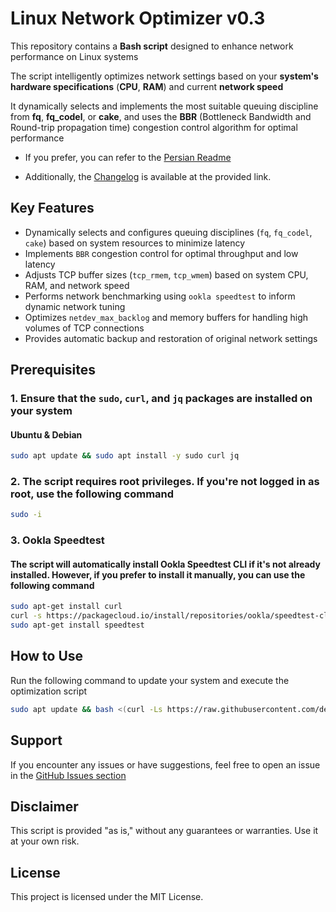 # Linux Network Optimizer v0.3

This repository contains a **Bash script** designed to enhance network performance on Linux systems

The script intelligently optimizes network settings based on your **system's hardware specifications** (**CPU**, **RAM**) and current **network speed**

It dynamically selects and implements the most suitable queuing discipline from **fq**, **fq_codel**, or **cake**, and uses the **BBR** (Bottleneck Bandwidth and Round-trip propagation time) congestion control algorithm for optimal performance

- If you prefer, you can refer to the [Persian Readme](./README_FA.md)

- Additionally, the [Changelog](./CHANGELOG.md) is available at the provided link.

## Key Features

- Dynamically selects and configures queuing disciplines (`fq`, `fq_codel`, `cake`) based on system resources to minimize latency
- Implements `BBR` congestion control for optimal throughput and low latency
- Adjusts TCP buffer sizes (`tcp_rmem`, `tcp_wmem`) based on system CPU, RAM, and network speed
- Performs network benchmarking using `ookla speedtest` to inform dynamic network tuning
- Optimizes `netdev_max_backlog` and memory buffers for handling high volumes of TCP connections
- Provides automatic backup and restoration of original network settings

## Prerequisites

### 1. Ensure that the `sudo`, `curl`, and `jq` packages are installed on your system

#### Ubuntu & Debian

```bash
sudo apt update && sudo apt install -y sudo curl jq
```

### 2. The script requires root privileges. If you're not logged in as root, use the following command

```bash
sudo -i
```

### 3. Ookla Speedtest

#### The script will automatically install Ookla Speedtest CLI if it's not already installed. However, if you prefer to install it manually, you can use the following command

```bash
sudo apt-get install curl
curl -s https://packagecloud.io/install/repositories/ookla/speedtest-cli/script.deb.sh | sudo bash
sudo apt-get install speedtest
```

####

## How to Use

Run the following command to update your system and execute the optimization script

```bash
sudo apt update && bash <(curl -Ls https://raw.githubusercontent.com/develfishere/Linux_NetworkOptimizer/main/bbr.sh --ipv4)
```

## Support

If you encounter any issues or have suggestions, feel free to open an issue in the [GitHub Issues section](https://github.com/develfishere/Linux_NetworkOptimizer/issues)

## Disclaimer

This script is provided "as is," without any guarantees or warranties. Use it at your own risk.

## License

This project is licensed under the MIT License.

